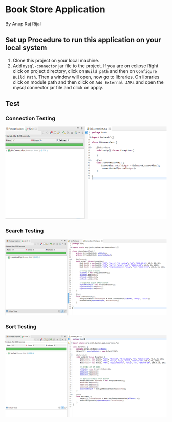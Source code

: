 # Book Store Application

By Anup Raj Rijal

## Set up Procedure to run this application on your local system

1. Clone this project on your local machine.
2. Add `mysql-connector` jar file to the project. If you are on eclipse Right click on project directory, click on `Build path` and then on `Configure Build Path`. Then a window will open, now go to libraries. On libraries click on module path and then click on `Add External JARs` and open the mysql connector jar file and click on apply.

## Test

### Connection Testing

![Connection Testing](/testimages/connectiontest.png?raw=true "Connection Testing")

### Search Testing

![Linear Search Testing](/testimages/linearsearchtest.png?raw=true "Linear Search Testing")

### Sort Testing

![Sort Testing](/testimages/sorttest.png?raw=true "Linear Sort Testing")
